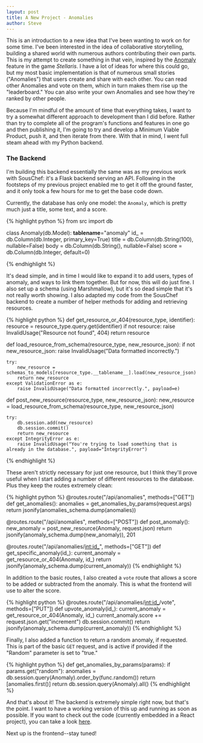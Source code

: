 ```yaml
---
layout: post
title: A New Project - Anomalies
author: Steve
---
```


This is an introduction to a new idea that I've been wanting to work on for some time. <!--more--> I've been interested in the idea of collaborative storytelling, building a shared world with numerous authors contributing their own parts. This is my attempt to create something in that vein, inspired by the [Anomaly](https://stellaris.paradoxwikis.com/Anomaly) feature in the game *Stellaris*. I have a lot of ideas for where this could go, but my most basic implementation is that of numerous small stories ("Anomalies") that users create and share with each other. You can read other Anomalies and vote on them, which in turn makes them rise up the "leaderboard." You can also write your own Anomalies and see how they're ranked by other people.

Because I'm mindful of the amount of time that everything takes, I want to try a somewhat different approach to development than I did before. Rather than try to complete all of the program's functions and features in one go and then publishing it, I'm going to try and develop a Minimum Viable Product, push it, and then iterate from there. With that in mind, I went full steam ahead with my Python backend.

### The Backend

I'm building this backend essentially the same was as my previous work with SousChef: it's a Flask backend serving an API. Following in the footsteps of my previous project enabled me to get it off the ground faster, and it only took a few hours for me to get the base code down.

Currently, the database has only one model: the `Anomaly`, which is pretty much just a title, some text, and a score.

{% highlight python %}
from src import db


class Anomaly(db.Model):
    __tablename__="anomaly"
    id_ = db.Column(db.Integer, primary_key=True)
    title = db.Column(db.String(100), nullable=False)
    body = db.Column(db.String(), nullable=False)
    score = db.Column(db.Integer, default=0)

{% endhighlight %}

It's dead simple, and in time I would like to expand it to add users, types of anomaly, and ways to link them together. But for now, this will do just fine. I also set up a schema (using Marshmallow), but it's so dead simple that it's not really worth showing. I also adapted my code from the SousChef backend to create a number of helper methods for adding and retrieving resources.

{% highlight python %}
def get_resource_or_404(resource_type, identifier):
    resource = resource_type.query.get(identifier)
    if not resource:
        raise InvalidUsage("Resource not found", 404)
    return resource


def load_resource_from_schema(resource_type, new_resource_json):
    if not new_resource_json:
        raise InvalidUsage("Data formatted incorrectly.")

    try:
        new_resource = schemas_to_models[resource_type.__tablename__].load(new_resource_json)
        return new_resource
    except ValidationError as e:
        raise InvalidUsage("Data formatted incorrectly.", payload=e)


def post_new_resource(resource_type, new_resource_json):
    new_resource = load_resource_from_schema(resource_type, new_resource_json)

    try:
        db.session.add(new_resource)
        db.session.commit()
        return new_resource
    except IntegrityError as e:
        raise InvalidUsage("You're trying to load something that is already in the database.", payload="IntegrityError")

{% endhighlight %}

These aren't strictly necessary for just one resource, but I think they'll prove useful when I start adding a number of different resources to the database. Plus they keep the routes extremely clean:

{% highlight python %}
@routes.route("/api/anomalies", methods=["GET"])
def get_anomalies():
    anomalies = get_anomalies_by_params(request.args)
    return jsonify(anomalies_schema.dump(anomalies))


@routes.route("/api/anomalies", methods=["POST"])
def post_anomaly():
    new_anomaly = post_new_resource(Anomaly, request.json)
    return jsonify(anomaly_schema.dump(new_anomaly)), 201


@routes.route("/api/anomalies/<int:id_>", methods=["GET"])
def get_specific_anomaly(id_):
    current_anomaly = get_resource_or_404(Anomaly, id_)
    return jsonify(anomaly_schema.dump(current_anomaly))
{% endhighlight %}

In addition to the basic routes, I also created a `vote` route that allows a score to be added or subtracted from the anomaly. This is what the frontend will use to alter the score.

{% highlight python %}
@routes.route("/api/anomalies/<int:id_>/vote", methods=["PUT"])
def upvote_anomaly(id_):
    current_anomaly = get_resource_or_404(Anomaly, id_)
    current_anomaly.score += request.json.get("increment")
    db.session.commit()
    return jsonify(anomaly_schema.dump(current_anomaly))
{% endhighlight %}

Finally, I also added a function to return a random anomaly, if requested. This is part of the basic `GET` request, and is active if provided if the "Random" parameter is set to "true."

{% highlight python %}
def get_anomalies_by_params(params):
    if params.get("random"):
        anomalies = db.session.query(Anomaly).order_by(func.random())
        return [anomalies.first()]
    return db.session.query(Anomaly).all()
{% endhighlight %}

And that's about it! The backend is extremely simple right now, but that's the point. I want to have a working version of this up and running as soon as possible. If you want to check out the code (currently embedded in a React project), you can take a look [here](https://github.com/wenzstev/anomaly-finder).

Next up is the frontend--stay tuned!
